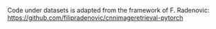 Code under datasets is adapted from the framework of F. Radenovic: https://github.com/filipradenovic/cnnimageretrieval-pytorch